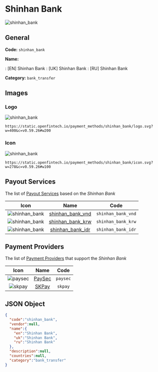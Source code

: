 
# Shinhan Bank 
![shinhan_bank](https://static.openfintech.io/payment_methods/shinhan_bank/logo.svg?w=400&c=v0.59.26#w200)  

## General 
**Code:** `shinhan_bank` 
 
**Name:** 
 
:	[EN] Shinhan Bank 
:	[UK] Shinhan Bank 
:	[RU] Shinhan Bank 
 
**Category:** `bank_transfer` 
 

## Images 

### Logo 
![shinhan_bank](https://static.openfintech.io/payment_methods/shinhan_bank/logo.svg?w=400&c=v0.59.26#w200)  

```
https://static.openfintech.io/payment_methods/shinhan_bank/logo.svg?w=400&c=v0.59.26#w200
```  

### Icon 
![shinhan_bank](https://static.openfintech.io/payment_methods/shinhan_bank/icon.svg?w=278&c=v0.59.26#w100)  

```
https://static.openfintech.io/payment_methods/shinhan_bank/icon.svg?w=278&c=v0.59.26#w100
```  

## Payout Services 
 
The list of [Payout Services](/payout-services/) based on the _Shinhan Bank_ 

|Icon|Name|Code| 
|:---:|:---:|:---:| 
|![shinhan_bank](https://static.openfintech.io/payout_methods/shinhan_bank/icon.svg?w=278&c=v0.59.26#w40) |[shinhan_bank_vnd](/payout-services/shinhan_bank_vnd/)|`shinhan_bank_vnd`| 
|![shinhan_bank](https://static.openfintech.io/payout_methods/shinhan_bank/icon.svg?w=278&c=v0.59.26#w40) |[shinhan_bank_krw](/payout-services/shinhan_bank_krw/)|`shinhan_bank_krw`| 
|![shinhan_bank](https://static.openfintech.io/payout_methods/shinhan_bank/icon.svg?w=278&c=v0.59.26#w40) |[shinhan_bank_idr](/payout-services/shinhan_bank_idr/)|`shinhan_bank_idr`| 
 

## Payment Providers 
 
The list of [Payment Providers](/payment-providers/) that support the _Shinhan Bank_ 

|Icon|Name|Code| 
|:---:|:---:|:---:| 
|![paysec](https://static.openfintech.io/payment_providers/paysec/icon.png?w=278&c=v0.59.26#w100) |[PaySec](/payment-providers/paysec/)|`paysec`| 
|![skpay](https://static.openfintech.io/payment_providers/skpay/icon.png?w=278&c=v0.59.26#w100) |[SKPay](/payment-providers/skpay/)|`skpay`| 
 

## JSON Object 

```json
{
  "code":"shinhan_bank",
  "vendor":null,
  "name":{
    "en":"Shinhan Bank",
    "uk":"Shinhan Bank",
    "ru":"Shinhan Bank"
  },
  "description":null,
  "countries":null,
  "category":"bank_transfer"
}
```  
